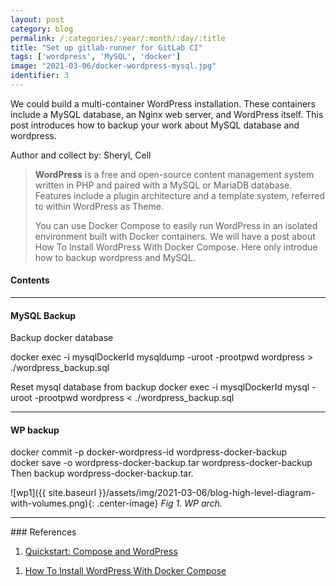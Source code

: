```yaml
---
layout: post
category: blog
permalink: /:categories/:year/:month/:day/:title
title: "Set up gitlab-runner for GitLab CI"
tags: ['wordpress', 'MySQL', 'docker']
image: "2021-03-06/docker-wordpress-mysql.jpg"
identifier: 3
---
```

We could build a multi-container WordPress installation. These containers include a MySQL database, an Nginx web server, and WordPress itself. This post introduces how to backup your work about MySQL database and wordpress.

Author and collect by: Sheryl, Cell

<!--more-->

<blockquote class="tip">
<strong>WordPress</strong> is a free and open-source content management system written in PHP and paired with a MySQL or MariaDB database. Features include a plugin architecture and a template system, referred to within WordPress as Theme.

You can use Docker Compose to easily run WordPress in an isolated environment built with Docker containers. We will have a post about How To Install WordPress With Docker Compose.
Here only introdue how to backup wordpress and MySQL. 
</blockquote>

<div class="list-of-contents">
  <h4>Contents</h4>
  <ul></ul>
</div>


<hr class="with-margin">
<h4 class="header" id="quantization">MySQL Backup</h4>
Backup docker database

docker exec -i mysqlDockerId mysqldump -uroot -prootpwd wordpress > ./wordpress_backup.sql

Reset mysql database from backup
docker exec -i mysqlDockerId mysql -uroot -prootpwd wordpress < ./wordpress_backup.sql

<hr class="with-margin">
<h4 class="header" id="quantization">WP backup</h4>

docker commit -p docker-wordpress-id wordpress-docker-backup
<br>
docker save -o wordpress-docker-backup.tar wordpress-docker-backup
<br>
Then backup wordpress-docker-backup.tar.
<br>

![wp1]({{ site.baseurl }}/assets/img/2021-03-06/blog-high-level-diagram-with-volumes.png){: .center-image}
<em class="figure">Fig 1. WP arch.</em>
<br>



<hr class="with-margin">
### References

<ol>
  <li><a href="https://docs.docker.com/compose/wordpress/">Quickstart: Compose and WordPress</a></li>
</ol>

<ol>
  <li><a href="https://www.digitalocean.com/community/tutorials/how-to-install-wordpress-with-docker-compose">How To Install WordPress With Docker Compose</a></li>
</ol>